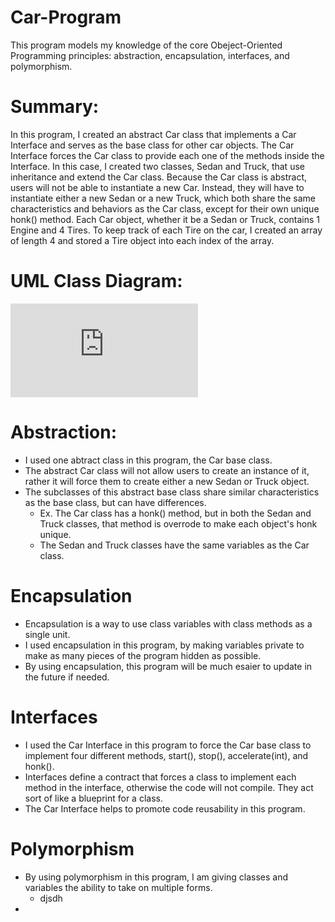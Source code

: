 # Car-Program
This program models my knowledge of the core Obeject-Oriented Programming principles: abstraction, encapsulation, interfaces, and polymorphism. 

# Summary:
In this program, I created an abstract Car class that implements a Car Interface and serves as the base class for other car objects.
The Car Interface forces the Car class to provide each one of the methods inside the Interface. In this case, I created two classes, 
Sedan and Truck, that use inheritance and extend the Car class. Because the Car class is abstract, users will not be able to instantiate 
a new Car. Instead, they will have to instantiate either a new Sedan or a new Truck, which both share the same characteristics and 
behaviors as the Car class, except for their own unique honk() method. Each Car object, whether it be a Sedan or Truck, contains 1 Engine and 4 Tires.
To keep track of each Tire on the car, I created an array of length 4 and stored a Tire object into each index of the array.

# UML Class Diagram: 
![UML Diagram Car.pdf](https://github.com/paysonjparker/Car-Program/files/7456906/UML.Diagram.Car.pdf)

# Abstraction:
* I used one abtract class in this program, the Car base class.
* The abstract Car class will not allow users to create an instance of it, rather it will force them to create either a new Sedan or Truck object.
* The subclasses of this abstract base class share similar characteristics as the base class, but can have differences.
  * Ex. The Car class has a honk() method, but in both the Sedan and Truck classes, that method is overrode to make each object's honk unique.
  * The Sedan and Truck classes have the same variables as the Car class.

# Encapsulation
* Encapsulation is a way to use class variables with class methods as a single unit.
* I used encapsulation in this program, by making variables private to make as many pieces of the program hidden as possible.
* By using encapsulation, this program will be much esaier to update in the future if needed.

# Interfaces
* I used the Car Interface in this program to force the Car base class to implement four different methods, start(), stop(), accelerate(int), and honk().
* Interfaces define a contract that forces a class to implement each method in the interface, otherwise the code will not compile. They act sort of like a blueprint for a class.
* The Car Interface helps to promote code reusability in this program.

# Polymorphism
* By using polymorphism in this program, I am giving classes and variables the ability to take on multiple forms.
  * djsdh
*  
